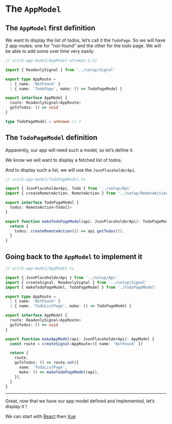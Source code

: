 # The `AppModel`

## The `AppModel` first definition

We want to display the list of todos, let’s call it the `TodoPage`. So we will have 2 app routes: one for "not-found" and the other for the todo page. We will be able to add some over time very easily.

```ts
// src/5-app-model/AppModel-attempt-1.ts

import { ReadonlySignal } from '../setup/Signal'

export type AppRoute =
  | { name: 'NotFound' }
  | { name: 'TodoPage', make: () => TodoPageModel }

export interface AppModel {
  route: ReadonlySignal<AppRoute>
  goToTodos: () => void
}

type TodoPageModel = unknown // ?
```

## The `TodoPageModel` definition

Apparently, our app will need such a model, so let’s define it.

We know we will want to display a fetched list of todos.

And to display such a list, we will use the `JsonPlaceholderApi`.

```ts
// src/5-app-model/TodoPageModel.ts

import { JsonPlaceholderApi, Todo } from '../setup/Api'
import { createRemoteAction, RemoteAction } from '../setup/RemoteAction'

export interface TodoPageModel {
  todos: RemoteAction<Todo[]>
}

export function makeTodoPageModel(api: JsonPlaceholderApi): TodoPageModel {
  return {
    todos: createRemoteAction(() => api.getTodos()),
  }
}
```

## Going back to the `AppModel` to implement it

```ts
// src/5-app-model/AppModel.ts

import { JsonPlaceholderApi } from '../setup/Api'
import { createSignal, ReadonlySignal } from '../setup/Signal'
import { makeTodoPageModel, TodoPageModel } from './TodoPageModel'

export type AppRoute =
  | { name: 'NotFound' }
  | { name: 'TodoListPage', make: () => TodoPageModel }

export interface AppModel {
  route: ReadonlySignal<AppRoute>
  goToTodos: () => void
}

export function makeAppModel(api: JsonPlaceholderApi): AppModel {
  const route = createSignal<AppRoute>({ name: 'NotFound' })

  return {
    route,
    goToTodos: () => route.set({
      name: 'TodoListPage',
      make: () => makeTodoPageModel(api),
    }),
  }
}
```

---

Great, now that we have our app model defined and implemented, let’s display it !

We can start with [React]() then [Vue]()
